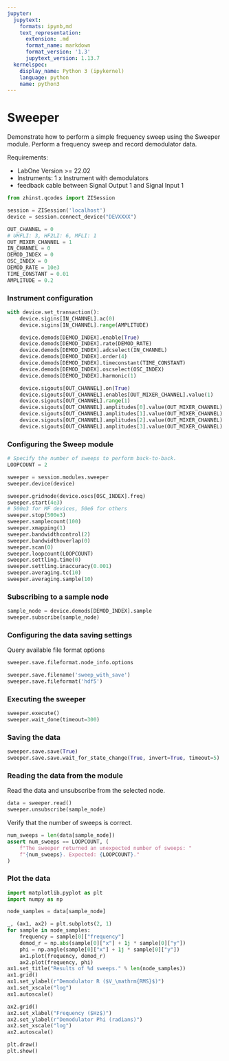 ```yaml
---
jupyter:
  jupytext:
    formats: ipynb,md
    text_representation:
      extension: .md
      format_name: markdown
      format_version: '1.3'
      jupytext_version: 1.13.7
  kernelspec:
    display_name: Python 3 (ipykernel)
    language: python
    name: python3
---
```


# Sweeper

Demonstrate how to perform a simple frequency sweep using the Sweeper module.
Perform a frequency sweep and record demodulator data.

Requirements:

* LabOne Version >= 22.02
* Instruments:
    1 x Instrument with demodulators
* feedback cable between Signal Output 1 and Signal Input 1

```python
from zhinst.qcodes import ZISession

session = ZISession('localhost')
device = session.connect_device("DEVXXXX")
```

```python
OUT_CHANNEL = 0
# UHFLI: 3, HF2LI: 6, MFLI: 1
OUT_MIXER_CHANNEL = 1
IN_CHANNEL = 0
DEMOD_INDEX = 0
OSC_INDEX = 0
DEMOD_RATE = 10e3
TIME_CONSTANT = 0.01
AMPLITUDE = 0.2
```

### Instrument configuration

```python
with device.set_transaction():
    device.sigins[IN_CHANNEL].ac(0)
    device.sigins[IN_CHANNEL].range(AMPLITUDE)

    device.demods[DEMOD_INDEX].enable(True)
    device.demods[DEMOD_INDEX].rate(DEMOD_RATE)
    device.demods[DEMOD_INDEX].adcselect(IN_CHANNEL)
    device.demods[DEMOD_INDEX].order(4)
    device.demods[DEMOD_INDEX].timeconstant(TIME_CONSTANT)
    device.demods[DEMOD_INDEX].oscselect(OSC_INDEX)
    device.demods[DEMOD_INDEX].harmonic(1)

    device.sigouts[OUT_CHANNEL].on(True)
    device.sigouts[OUT_CHANNEL].enables[OUT_MIXER_CHANNEL].value(1)
    device.sigouts[OUT_CHANNEL].range(1)
    device.sigouts[OUT_CHANNEL].amplitudes[0].value(OUT_MIXER_CHANNEL)
    device.sigouts[OUT_CHANNEL].amplitudes[1].value(OUT_MIXER_CHANNEL)
    device.sigouts[OUT_CHANNEL].amplitudes[2].value(OUT_MIXER_CHANNEL)
    device.sigouts[OUT_CHANNEL].amplitudes[3].value(OUT_MIXER_CHANNEL)
```

### Configuring the Sweep module

```python
# Specify the number of sweeps to perform back-to-back.
LOOPCOUNT = 2

sweeper = session.modules.sweeper
sweeper.device(device)

sweeper.gridnode(device.oscs[OSC_INDEX].freq)
sweeper.start(4e3)
# 500e3 for MF devices, 50e6 for others
sweeper.stop(500e3)
sweeper.samplecount(100)
sweeper.xmapping(1)
sweeper.bandwidthcontrol(2)
sweeper.bandwidthoverlap(0)
sweeper.scan(0)
sweeper.loopcount(LOOPCOUNT)
sweeper.settling.time(0)
sweeper.settling.inaccuracy(0.001)
sweeper.averaging.tc(10)
sweeper.averaging.sample(10)
```

### Subscribing to a sample node

```python
sample_node = device.demods[DEMOD_INDEX].sample
sweeper.subscribe(sample_node)
```

### Configuring the data saving settings


Query available file format options

```python
sweeper.save.fileformat.node_info.options
```

```python
sweeper.save.filename('sweep_with_save')
sweeper.save.fileformat('hdf5')
```

### Executing the sweeper

```python
sweeper.execute()
sweeper.wait_done(timeout=300)
```

### Saving the data

```python
sweeper.save.save(True)
sweeper.save.save.wait_for_state_change(True, invert=True, timeout=5)
```

### Reading the data from the module

Read the data and unsubscribe from the selected node.

```python
data = sweeper.read()
sweeper.unsubscribe(sample_node)
```

Verify that the number of sweeps is correct.

```python
num_sweeps = len(data[sample_node])
assert num_sweeps == LOOPCOUNT, (
    f"The sweeper returned an unexpected number of sweeps: "
    f"{num_sweeps}. Expected: {LOOPCOUNT}."
)
```

### Plot the data

```python
import matplotlib.pyplot as plt
import numpy as np

node_samples = data[sample_node]

_, (ax1, ax2) = plt.subplots(2, 1)
for sample in node_samples:
    frequency = sample[0]["frequency"]
    demod_r = np.abs(sample[0]["x"] + 1j * sample[0]["y"])
    phi = np.angle(sample[0]["x"] + 1j * sample[0]["y"])
    ax1.plot(frequency, demod_r)
    ax2.plot(frequency, phi)
ax1.set_title("Results of %d sweeps." % len(node_samples))
ax1.grid()
ax1.set_ylabel(r"Demodulator R ($V_\mathrm{RMS}$)")
ax1.set_xscale("log")
ax1.autoscale()

ax2.grid()
ax2.set_xlabel("Frequency ($Hz$)")
ax2.set_ylabel(r"Demodulator Phi (radians)")
ax2.set_xscale("log")
ax2.autoscale()

plt.draw()
plt.show()
```
